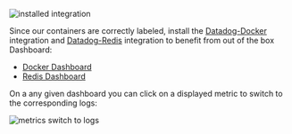 ![installed integration](https://raw.githubusercontent.com/l0k0ms/workshops/master/log-workshop/assets/images/installed_integrations.png)

Since our containers are correctly labeled, install the [Datadog-Docker](https://app.datadoghq.com/account/settings#integrations/docker) integration and [Datadog-Redis](https://app.datadoghq.com/account/settings#integrations/redis) integration to benefit from out of the box Dashboard:

* [Docker Dashboard](https://app.datadoghq.com/screen/integration/52/docker---overview)
* [Redis Dashboard](https://app.datadoghq.com/screen/integration/15/redis---overview)

On a any given dashboard you can click on a displayed metric to switch to the corresponding logs:

![metrics switch to logs](https://raw.githubusercontent.com/l0k0ms/workshops/master/log-workshop/assets/images/metrics_switch_to_logs.png)